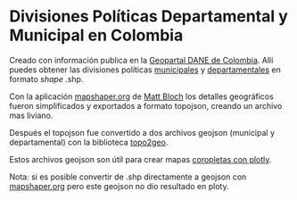 # Divisiones Políticas Departamental y Municipal en Colombia 
Creado con información publica en la [Geopartal DANE de Colombia](https://geoportal.dane.gov.co/servicios/descarga-y-metadatos/descarga-mgn-marco-geoestadistico-nacional/). Allí puedes obtener las divisiones políticas [municipales]('https://geoportal.dane.gov.co/descargas/mgn_2018/MGN2018_MPIO_POLITICO.rar') y [departamentales]('https://geoportal.dane.gov.co/descargas/mgn_2018/MGN2018_DPTO_POLITICO.zip') en formato *shape* .shp. 

Con la aplicación [mapshaper.org](https://mapshaper.org/) de [Matt Bloch](http://www.cartogis.org/docs/proceedings/2006/bloch_harrower.pdf) los detalles geográficos fueron simplificados y exportados a formato topojson, creando un archivo mas liviano.

Después el topojson fue convertido a dos archivos geojson (municipal y departamental) con la biblioteca [topo2geo](https://github.com/kylepollina/topo2geo). 

Estos archivos geojson son útil para crear mapas [coropletas con plotly](https://plotly.com/python/choropleth-maps/).

Nota: si es posible convertir de .shp directamente a geojson con [mapshaper.org](https://mapshaper.org/) pero este geojson no dio resultado en ploty.
